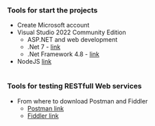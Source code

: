 ### Tools for start the projects
* Create Microsoft account
* Visual Studio 2022 Community Edition
  *  ASP.NET and web development
  * .Net 7 - [link](https://dotnet.microsoft.com/download/dotnet/7.0)
  * .Net Framework 4.8 - [link](https://dotnet.microsoft.com/download/dotnet-framework)
* NodeJS [link](https://nodejs.org/en/)


#
### Tools for testing RESTfull Web services
* From where to download Postman and Fiddler
  * [Postman link](https://www.getpostman.com/products)
  * [Fiddler link](https://www.telerik.com/download/fiddler)
